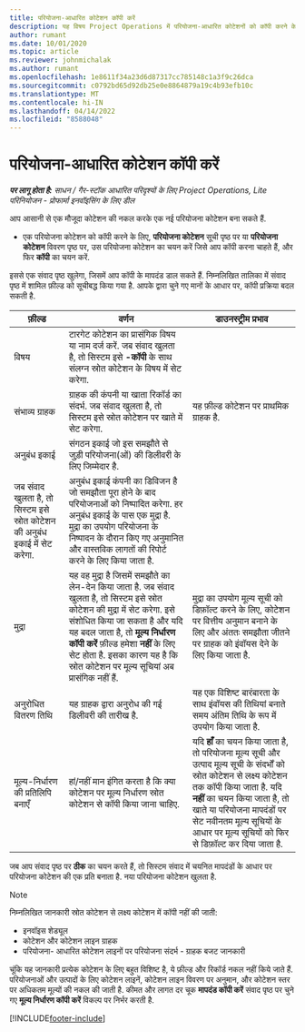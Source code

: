 ```yaml
---
title: परियोजना-आधारित कोटेशन कॉपी करें
description: यह विषय Project Operations में परियोजना-आधारित कोटेशनों को कॉपी करने के तरीके के बारे में जानकारी प्रदान करता है.
author: rumant
ms.date: 10/01/2020
ms.topic: article
ms.reviewer: johnmichalak
ms.author: rumant
ms.openlocfilehash: 1e8611f34a23d6d87317cc785148c1a3f9c26dca
ms.sourcegitcommit: c0792bd65d92db25e0e8864879a19c4b93efb10c
ms.translationtype: MT
ms.contentlocale: hi-IN
ms.lasthandoff: 04/14/2022
ms.locfileid: "8588048"
---
```

# <a name="copy-project-based-quotes"></a>परियोजना-आधारित कोटेशन कॉपी करें

_**पर लागू होता है:** साधन / गैर-स्टॉक आधारित परिदृश्यों के लिए Project Operations, Lite परिनियोजन - प्रोफार्मा इनवॉइसिंग के लिए डील_

आप आसानी से एक मौजूदा कोटेशन की नकल करके एक नई परियोजना कोटेशन बना सकते हैं. 

- एक परियोजना कोटेशन को कॉपी करने के लिए, **परियोजना कोटेशन** सूची पृष्ठ पर या **परियोजना कोटेशन** विवरण पृष्ठ पर, उस परियोजना कोटेशन का चयन करें जिसे आप कॉपी करना चाहते हैं, और फिर **कॉपी** का चयन करें.

इससे एक संवाद पृष्ठ खुलेगा, जिसमें आप कॉपी के मापदंड डाल सकते हैं. निम्नलिखित तालिका में संवाद पृष्ठ में शामिल फ़ील्ड को सूचीबद्ध किया गया है. आपके द्वारा चुने गए मानों के आधार पर, कॉपी प्रक्रिया बदल सकती है.

| **फ़ील्ड** | **वर्णन** | **डाउनस्ट्रीम प्रभाव** |
| --- | --- | --- |
| विषय | टारगेट कोटेशन का प्रासंगिक विषय या नाम दर्ज करें. जब संवाद खुलता है, तो सिस्टम इसे **-कॉपी** के साथ संलग्न स्रोत कोटेशन के विषय में सेट करेगा. | |
| संभाव्य ग्राहक | ग्राहक की कंपनी या खाता रिकॉर्ड का संदर्भ. जब संवाद खुलता है, तो सिस्टम इसे स्रोत कोटेशन पर खाते में सेट करेगा. | यह फ़ील्ड कोटेशन पर प्राथमिक ग्राहक है. |
| अनुबंध इकाई | संगठन इकाई जो इस समझौते से जुड़ी परियोजना(ओं) की डिलीवरी के लिए जिम्मेदार है.
जब संवाद खुलता है, तो सिस्टम इसे स्रोत कोटेशन की अनुबंध इकाई में सेट करेगा. | अनुबंध इकाई कंपनी का डिविजन है जो समझौता पूरा होने के बाद परियोजनाओं को निष्पादित करेगा. हर अनुबंध इकाई के पास एक मुद्रा है. मुद्रा का उपयोग परियोजना के निष्पादन के दौरान किए गए अनुमानित और वास्तविक लागतों की रिपोर्ट करने के लिए किया जाता है. |
| मुद्रा | यह वह मुद्रा है जिसमें समझौते का लेन-देन किया जाता है. जब संवाद खुलता है, तो सिस्टम इसे स्रोत कोटेशन की मुद्रा में सेट करेगा. इसे संशोधित किया जा सकता है और यदि यह बदल जाता है, तो **मूल्य निर्धारण कॉपी करें** फ़ील्ड हमेशा **नहीं** के लिए सेट होता है. इसका कारण यह है कि स्रोत कोटेशन पर मूल्य सूचियां अब प्रासंगिक नहीं हैं. | मुद्रा का उपयोग मूल्य सूची को डिफ़ॉल्ट करने के लिए, कोटेशन पर वित्तीय अनुमान बनाने के लिए और अंततः समझौता जीतने पर ग्राहक को इंवॉयस देने के लिए किया जाता है. |
| अनुरोधित वितरण तिथि | यह ग्राहक द्वारा अनुरोध की गई डिलीवरी की तारीख है. | यह एक विशिष्ट बारंबारता के साथ इंवॉयस की तिथियां बनाते समय अंतिम तिथि के रूप में उपयोग किया जाता है. |
| मूल्य-निर्धारण की प्रतिलिपि बनाएँ | हां/नहीं मान इंगित करता है कि क्या कोटेशन पर मूल्य निर्धारण स्रोत कोटेशन से कॉपी किया जाना चाहिए. | यदि **हाँ** का चयन किया जाता है, तो परियोजना मूल्य सूची और उत्पाद मूल्य सूची के संदर्भों को स्रोत कोटेशन से लक्ष्य कोटेशन तक कॉपी किया जाता है. यदि **नहीं** का चयन किया जाता है, तो खाते या परियोजना मापदंडों पर सेट नवीनतम मूल्य सूचियों के आधार पर मूल्य सूचियों को फिर से डिफ़ॉल्ट कर दिया जाता है. |

जब आप संवाद पृष्ठ पर **ठीक** का चयन करते हैं, तो सिस्टम संवाद में चयनित मापदंडों के आधार पर परियोजना कोटेशन की एक प्रति बनाता है. नया परियोजना कोटेशन खुलता है. 

> [!NOTE]
> निम्नलिखित जानकारी स्रोत कोटेशन से लक्ष्य कोटेशन में कॉपी नहीं की जाती:
>
> - इनवॉइस शेड्यूल
> - कोटेशन और कोटेशन लाइन ग्राहक
> - परियोजना- आधारित कोटेशन लाइनों पर परियोजना संदर्भ - ग्राहक बजट जानकारी
>
>चूंकि यह जानकारी प्रत्येक कोटेशन के लिए बहुत विशिष्ट है, ये फ़ील्ड और रिकॉर्ड नकल नहीं किये जाते हैं. परियोजनाओं और उत्पादों के लिए कोटेशन लाइनें, कोटेशन लाइन विवरण पर अनुमान, और कोटेशन स्तर पर अधिकतम मूल्यों की नकल की जाती है. कीमत और लागत दर चूक **मापदंड कॉपी करें** संवाद पृष्ठ पर चुने गए **मूल्य निर्धारण कॉपी करें** विकल्प पर निर्भर करती है.


[!INCLUDE[footer-include](../includes/footer-banner.md)]